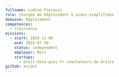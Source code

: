```yaml
---
fullname: Ludine Pierquin
role: Chargée de déploiement à aides-simplifiées
domaine: Déploiement
competences:
  - Croissance
missions:
  - start: 2024-12-09
    end: 2025-07-30
    status: independent
    employer: Malt
    startups:
      - droit-data-gouv-fr-simulateurs-de-droits
github: enidul
---
```

